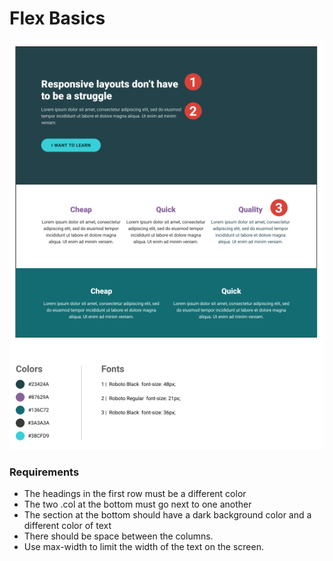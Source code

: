 # Flex Basics

![](https://raw.githubusercontent.com/hoc-labs/images/main/flex-basics-design.png)

### Requirements
* The headings in the first row must be
   a different color
* The two .col at the bottom must go next
   to one another
* The section at the bottom should have
   a dark background color and a different
   color of text
* There should be space between the columns.
* Use max-width to limit the width of the text on the screen.

